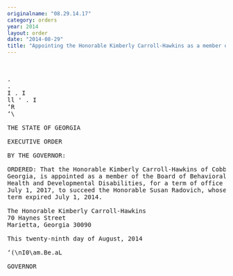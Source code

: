 ```yaml
---
originalname: "08.29.14.17"
category: orders
year: 2014
layout: order
date: "2014-08-29"
title: "Appointing the Honorable Kimberly Carroll-Hawkins as a member of the Board of Behavioral Health and Developmental Disabilities"
---
```

<pre>
 

.
.
I . I
ll ' . I
‘R
‘\

THE STATE OF GEORGIA

EXECUTIVE ORDER

BY THE GOVERNOR:

ORDERED: That the Honorable Kimberly Carroll-Hawkins of Cobb County,
Georgia, is appointed as a member of the Board of Behavioral
Health and Developmental Disabilities, for a term of office ending
July 1, 2017, to succeed the Honorable Susan Radovich, whose
term expired July 1, 2014.

The Honorable Kimberly Carroll-Hawkins
70 Haynes Street
Marietta, Georgia 30090

This twenty-ninth day of August, 2014

‘(\nI0\am.Be.aL

GOVERNOR

</pre>

